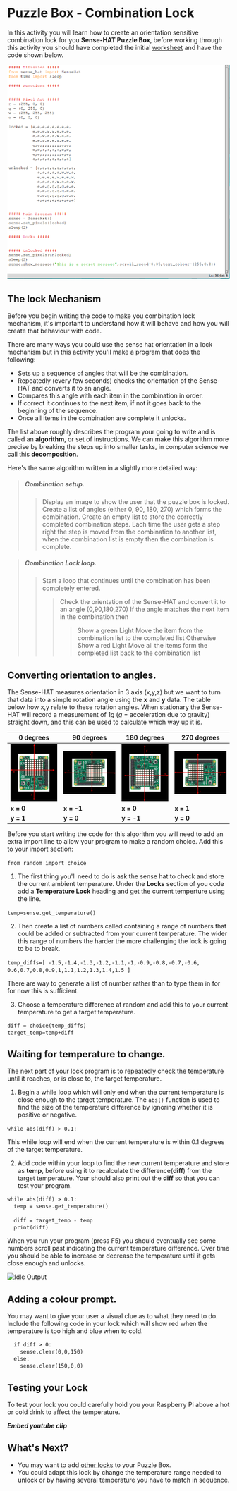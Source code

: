 # Puzzle Box - Combination Lock
In this activity you will learn how to create an orientation sensitive combination lock for you **Sense-HAT Puzzle Box**, before working through this activity you should have completed the initial [worksheet](worksheet.md) and have the code shown below.

![Code version 2](images/code2.png)

## The lock Mechanism
Before you begin writing the code to make you combination lock mechanism, it's important to understand how it will behave and how you will create that behaviour with code.

There are many ways you could use the sense hat orientation in a lock mechanism but in this activity you'll make a program that does the following:

- Sets up a sequence of angles that will be the combination.
- Repeatedly (every few seconds) checks the orientation of the Sense-HAT and converts it to an angle.
- Compares this angle with each item in the combination in order.
- If correct it continues to the next item, if not it goes back to the beginning of the sequence.
- Once all items in the combination are complete it unlocks.

The list above roughly describes the program your going to write and is called an **algorithm**, or set of instructions. We can make this algorithm more precise by breaking the steps up into smaller tasks, in computer science we call this **decomposition**.

Here's the same algorithm written in a slightly more detailed way:

> ##### Combination setup.
> > Display an image to show the user that the puzzle box is locked.
> > Create a list of angles (either 0, 90, 180, 270) which forms the combination.
> > Create an empty list to store the correctly completed combination steps. Each time the user gets a step right the step is moved from the combination to another list, when the combination list is empty then the combination is complete.

> ##### Combination Lock loop.
> > Start a loop that continues until the combination has been completely entered.
> > > Check the orientation of the Sense-HAT and convert it to an angle (0,90,180,270)
> > > If the angle matches the next item in the combination then
> > > > Show a green Light
> > > > Move the item from the combination list to the completed list
> > > Otherwise
> > > > Show a red Light
> > > > Move all the items form the completed list back to the combination list


## Converting orientation to angles.
The Sense-HAT measures orientation in 3 axis (x,y,z) but we want to turn that data into a simple rotation angle using the **x** and **y** data. The table below how x,y relate to these rotation angles. When stationary the Sense-HAT will record a measurement of 1*g* (*g* = acceleration due to gravity) straight down, and this can be used to calculate which way up it is.

|  0 degrees | 90 degrees  | 180 degrees | 270 degrees |
| - | - | - | - |
| ![0 degrees rotation](images/sense0.jpg) | ![90 degrees rotation](images/sense90.jpg) | ![180 degrees rotation](images/sense180.jpg) | ![270 degrees rotation](images/sense270.jpg) |
| **x = 0** | **x = -1** | **x = 0** | **x = 1** |
| **y = 1** | **y = 0** | **y = -1** | **y = 0** |

Before you   start writing the code for this algorithm you will need to add an extra import line to allow your program to make a random choice. Add this to your import section:

`from random import choice`

1. The first thing you'll need to do is ask the sense hat to check and store the current ambient temperature. Under the **Locks** section of you code add a **Temperature Lock** heading and get the current temperture using the line.

  `temp=sense.get_temperature()`

2. Then create a list of numbers called containing a range of numbers that could be added or subtracted from your current temperature. The wider this range of numbers the harder the more challenging the lock is going to be to break.

  `temp_diffs=[
    -1.5,-1.4,-1.3,-1.2,-1.1,-1,-0.9,-0.8,-0.7,-0.6,
    0.6,0.7,0.8,0.9,1,1.1,1.2,1.3,1.4,1.5
    ]`

  There are way to generate a list of number rather than to type them in for for now this is sufficient.

3. Choose a temperature difference at random and add this to your current temperature to get a target temperature.

```Python3
diff = choice(temp_diffs)
target_temp=temp+diff
```

## Waiting for temperature to change.
The next part of your lock program is to repeatedly check the temperature until it reaches, or is close to, the target temperature.

1. Begin a while loop which will only end when the current temperature is close enough to the target temperature. The `abs()` function is used to find the size of the temperature difference by ignoring whether it is positive or negative.

  `while abs(diff) > 0.1:`

  This while loop will end when the current temperature is within 0.1 degrees of the target temperature.

2. Add code within your loop to find the new current temperature and store as **temp**, before using it to recalculate the difference(**diff**) from the target temperature. Your should also
print out the **diff** so that you can test your program.

  ```Python3
while abs(diff) > 0.1:
    temp = sense.get_temperature()

    diff = target_temp - temp
    print(diff)
```

  When you run your program (press F5) you should eventually see some numbers scroll past indicating the current temperature difference. Over time you should be able to increase or decrease the temperature until it gets close enough and unlocks.

![Idle Output]()

## Adding a colour prompt.
You may want to give your user a visual clue as to what they need to do. Include the following code in your lock which will show red when the temperature is too high and blue when to cold.

  ```Python3
    if diff > 0:
      sense.clear(0,0,150)
    else:
      sense.clear(150,0,0)
  ```

## Testing your Lock
To test your lock you could carefully hold you your Raspberry Pi above a hot or cold drink to affect the temperature.

***Embed youtube clip***

## What's Next?
- You may want to add [other locks](worksheet.md) to your Puzzle Box.
- You could adapt this lock by change the temperature range needed to unlock or by having several temperature you have to match in sequence.
